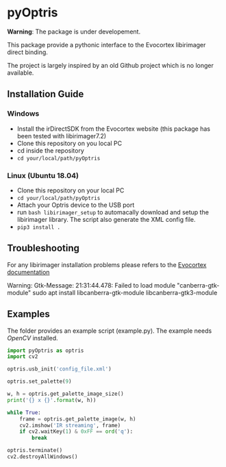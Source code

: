 # pyOptris

**Warning**: The package is under developement.

This package provide a pythonic interface to the Evocortex libirimager direct binding. 

The project is largely inspired by an old Github project which is no longer available.

## Installation Guide

### Windows
- Install the irDirectSDK from the Evocortex website (this package has been tested with libirimager7.2)
- Clone this repository on you local PC
- cd inside the repository
- ``cd your/local/path/pyOptris``

### Linux (Ubuntu 18.04)
- Clone this repository on your local PC
- `cd your/local/path/pyOptris`
- Attach your Optris device to the USB port
- run `bash libirimager_setup` to automacally download and setup the libirimager library. The script also generate the XML config file.
- `pip3 install .`

## Troubleshooting
For any libirimager installation problems please refers to the [Evocortex documentation](http://documentation.evocortex.com/libirimager2/html/)

Warning: Gtk-Message: 21:31:44.478: Failed to load module "canberra-gtk-module"
sudo apt install libcanberra-gtk-module libcanberra-gtk3-module

## Examples

The folder provides an example script (example.py). The example needs *OpenCV* installed.

```python
import pyOptris as optris
import cv2

optris.usb_init('config_file.xml')

optris.set_palette(9)

w, h = optris.get_palette_image_size()
print('{} x {}'.format(w, h))

while True:
    frame = optris.get_palette_image(w, h)
    cv2.imshow('IR streaming', frame)
    if cv2.waitKey(1) & 0xFF == ord('q'):
        break

optris.terminate()
cv2.destroyAllWindows()
```